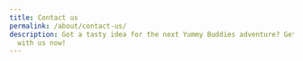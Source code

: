 ```yaml
---
title: Contact us
permalink: /about/contact-us/
description: Got a tasty idea for the next Yummy Buddies adventure? Get in touch
  with us now!
---
```

